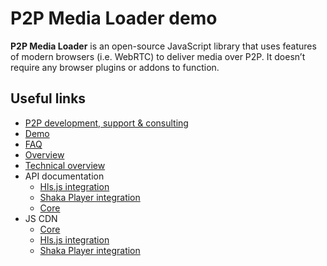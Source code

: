 # P2P Media Loader demo

**P2P Media Loader** is an open-source JavaScript library that uses features of modern browsers (i.e. WebRTC) to deliver media over P2P. It doesn’t require any browser plugins or addons to function.

## Useful links

- [P2P development, support & consulting](https://novage.com.ua/)
- [Demo](http://novage.com.ua/p2p-media-loader/demo.html)
- [FAQ](https://github.com/Novage/p2p-media-loader/blob/master/FAQ.md)
- [Overview](http://novage.com.ua/p2p-media-loader/overview.html)
- [Technical overview](http://novage.com.ua/p2p-media-loader/technical-overview.html)
- API documentation
  - [Hls.js integration](../p2p-media-loader-hlsjs#p2p-media-loader---hlsjs-integration)
  - [Shaka Player integration](../p2p-media-loader-shaka#p2p-media-loader---shaka-player-integration)
  - [Core](../p2p-media-loader-core#p2p-media-loader-core)
- JS CDN
  - [Core](https://cdn.jsdelivr.net/npm/p2p-media-loader-core@latest/build/)
  - [Hls.js integration](https://cdn.jsdelivr.net/npm/p2p-media-loader-hlsjs@latest/build/)
  - [Shaka Player integration](https://cdn.jsdelivr.net/npm/p2p-media-loader-shaka@latest/build/)

